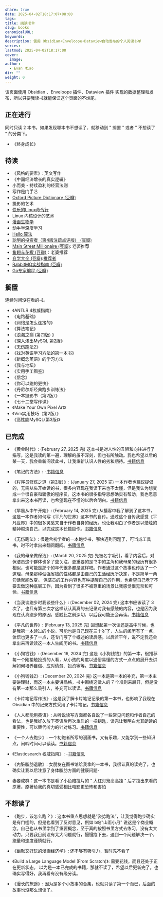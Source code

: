 ```yaml
---
share: true
date: 2025-04-02T18:17:07+08:00
tags: 
title: 阅读书单
slug: books
canonicalURL: 
keywords: 
description: 使用 Obsidian+Enveloope+Dataview自动发布的个人阅读书单
series: 
lastmod: 2025-04-02T18:17:00
cover:
  image: 
author:
  - Evan Miao
dir: ""
weight: 0
---
```

该页面使用 Obsidian 、Enveloope 插件、Dataview 插件 实现的数据整理和发布，所以只要我读书就能保证这个页面的不烂尾。

## 正在进行

同时只读 2 本书，如果发现哪本书不想读了，就移动到 " 搁置 " 或者 " 不想读了 " 的分类下。
- 《终身成长》


## 待读

- 《风格的要素》：英文写作
- 《中国经济增长的真实逻辑》
- 小而美 - 持续盈利的经营法则
- 写作是门手艺
- [Oxford Picture Dictionary (豆瓣)](https://book.douban.com/subject/3914998/)
- 摄影的艺术
- [快乐的Linux命令行](https://billie66.github.io/TLCL/book/)
- Linux 内核设计的艺术
- [漫画生物学](https://x.com/vikingmute/status/1686301423133478912)
- [动手学深度学习](https://x.com/Barret_China/status/1737459317102747701)
- [Hello 算法](https://www.hello-algo.com/chapter_preface/suggestions/)
- [聪明的投资者（第4版注疏点评版） (豆瓣)](https://book.douban.com/subject/26752026/)
- [Main Street Millionaire (豆瓣)](https://book.douban.com/subject/37149408/): 老婆推荐
- [鱼翅与花椒 (豆瓣)](https://book.douban.com/subject/30183051/)：老婆推荐
- [自学大全 (豆瓣)](https://book.douban.com/subject/36048997/):[推荐者](https://yelleis.top/p/self-study-encyclopedia/?utm_source=t.me/mtfront)
- [RabbitMQ实战指南 (豆瓣)](https://book.douban.com/subject/27591386/)
- [Go专家编程 (豆瓣)](https://book.douban.com/subject/35144587/)

## 搁置

连续时间没在看的书。
- 《ANTLR 4权威指南》
- 《电路基础》
- 《网络是怎么连接的》
- 《算法笔记》
- 《浪潮之巅 (第四版) 》
- 《深入浅出MySQL 第2版》
- 《无伤跑法2》
- 《找对英语学习方法的第一本书》
- 《新概念英语》的学习方法
- 《我与地坛》
- 《实用手工图鉴》
- 《信念》
- 《你可以跑的更快》
- 《丹尼尔斯经典跑步训练法》
- 《一本摄影书（第2版）》
- 《七十二堂写作课》
- 《Make Your Own Pixel Art》
- 《Vim实用技巧（第2版）》
- 《高性能MySQL(第3版)》


## 已完成

- 《黄金时代》: (February 27, 2025 完) 这本书是对人性的丑陋和向往进行了描写，这是我读的第一遍，理解的虽不深刻，但也有所触动。我也希望以后的某一天，我会重新阅读此书，让我重新认识人性的劣和期待。[书籍信息](https://book.douban.com/subject/1089243/)
- 《笔记的方法》: \-[书籍信息](https://book.douban.com/subject/36615020/)
- 《程序员修炼之道（第2版）》: (January 27, 2025 完) 一本作者也建议提倡的，无需从头开始读的书，很多内容现在我读下来也不太懂，但是我认为想变成一个很自豪和骄傲的程序员，这本书的很多指导思想确实有帮助，我也愿意拿出来这本书再读，也希望现在不懂的以后会明白。[书籍信息](https://book.douban.com/subject/35006892/)
- 《早晨从中午开始》: (February 14, 2025 完) 从播客中我了解到了这本书，这是一本作者如何写《平凡的世界》这本书的自传。通过这个自传我感觉《平凡世界》中的很多灵感来自于作者自身的经历。也让我明白了作者是以蜡烛的精神燃烧自己，以完成这本长篇巨作。[书籍信息](https://book.douban.com/subject/1793990/)
- 《无伤跑法》: 很适合初学者的一本跑步书，哪块遇到问题了，可当成工具书，时不时拿出来翻阅翻阅。[书籍信息](https://book.douban.com/subject/30394949/)
- 《我的母亲做保洁》: (March 20, 2025 完) 先被名字吸引，看了内容后，对保洁员这个群体也多了些关注，更重要的是书中的主角和我母亲的经历有很多相似，也可能是那个的年代很多都是这样吧。作者通过这个故事也传达了一个道理，母亲那种倔强省钱的性格都是由自己的生活经历所决定，不是简单一两句话就能改变。 
保洁员的工作内容也有种提醒自己的作用，也希望自己老了不要去做这种底层工作，因为看到了很多不被尊重的场景让我感觉很无奈和可怜。[书籍信息](https://book.douban.com/subject/36623046/?dt_from=navigation)
- 《当我谈跑步时我谈些什么》: (December 02, 2024 完) 这本书应该读了 3 次了，也只有第三次才这样认认真真的去记录对我有感触的内容，也是因为我现在认真跑步的原因，感触比之前深切，以后我可能还会再读。[书籍信息](https://book.douban.com/subject/3369600/)
- 《平凡的世界》: (February 13, 2025 完) 回想起第一次读还是高中时候，也是我第一本读过的小说。可能也是自己现在三十岁了，人生的阅历有了一点，体悟也更多了一点，还专门写了个概述的读后感。以后若干年，说不定我还会拿出来再读读这一本人生阅历的书。[书籍信息](https://book.douban.com/subject/10517238/)
- 《小狗钱钱》: (December 19, 2024 完) 这是《小狗钱钱》的第一本，很推荐每一个刚接触投资的人看，从小孩的角度以通俗易懂的方式一点点的展开去讲解如何培养自信、应对债务、投资等等。[书籍信息](https://book.douban.com/subject/1095634/)
- 《小狗钱钱2》: (December 20, 2024 完) 这一本是第一本的补充，第一本主要讲理财，而这一本主要讲品格，书中围绕这做人的 7 个准则来展开，但是没有第一本那么吸引人，补充可以读读。[书籍信息](https://book.douban.com/subject/6971390/)
- 《卡片笔记写作法》: 这是我了解卡片笔记记录的第一本书，也影响了我现在 Obsidian 中的记录方式采用了卡片笔记。[书籍信息](https://weread.qq.com/web/bookDetail/3d8326d072552e803d87c41)
- 《人人都能用英语》: 从听说读写方面都各自说了一些常见问题和作者自己的看法，也是我好久放下英语后再次重启的一把钥匙，读完让我明白尤其朗读的重要性，可以替代听力的针对练习。[书籍信息](https://book.douban.com/subject/30325761/)
- 《一个人去跑步》: 一个初跑者所写的漫画书，又有乐趣，又能学到一些知识点，闲暇时间可以读读。[书籍信息](https://book.douban.com/subject/6731566/)
- 《Elasticsearch 权威指南》: \-[书籍信息](https://www.elastic.co/guide/cn/elasticsearch/guide/current/foreword_id.html)
- 《内脏脂肪退散》: 女朋友在图书馆给我拿的一本书，我很认真的读完了，也确实让我以后注意了身体脂肪方面的健康问题\-

- 妻妾成群：这一本书是看了小鱼陪拉片的 " 大红灯笼高高挂 " 后才拉出来看的原著，原著给我的真切感受相比电影更恐怖和害怕

## 不想读了

- 《跑步，该怎么跑？》: 这本书重点思想就是“姿势跑法”，让我觉得跑步确实是有门槛的，但是也看到了反对意见，例如 b站"山雨小月" 说这是个商业概念。自己也从书里学到了重要概念，至于真的按照书里方式去练习，没有太大动力，只要我目前没有太大问题就行，慢慢跑下去，遇到一个问题解决一个，跑量和速度谨慎就行。
- 《幽默又好玩的漫画经济学》: 还不够有吸引力，暂时先不看了
- 《Build a Large Language Model (From Scratch)》: 需要花钱，而且还处于正在更新状态。
以为是一本已完成的书籍，那就不读了，希望以后更新完了，也确实写得好，我再看有没有缘分读。

- 《漫长的旅途》: 因为是多个小故事的合集，也就只读了第一个而已，后面的故事也没那么想读了。
